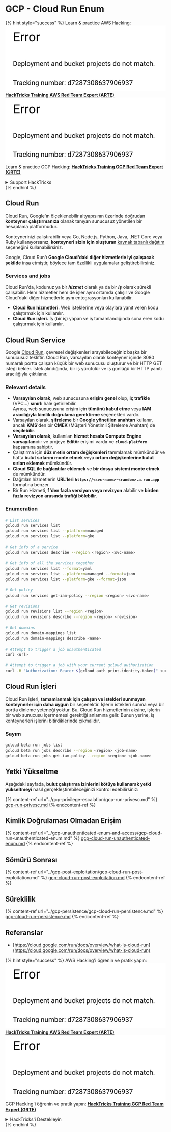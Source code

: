 # GCP - Cloud Run Enum

{% hint style="success" %}
Learn & practice AWS Hacking:<img src="../../../.gitbook/assets/image (1) (1).png" alt="" data-size="line">[**HackTricks Training AWS Red Team Expert (ARTE)**](https://training.hacktricks.xyz/courses/arte)<img src="../../../.gitbook/assets/image (1) (1).png" alt="" data-size="line">\
Learn & practice GCP Hacking: <img src="../../../.gitbook/assets/image (2).png" alt="" data-size="line">[**HackTricks Training GCP Red Team Expert (GRTE)**<img src="../../../.gitbook/assets/image (2).png" alt="" data-size="line">](https://training.hacktricks.xyz/courses/grte)

<details>

<summary>Support HackTricks</summary>

* Check the [**subscription plans**](https://github.com/sponsors/carlospolop)!
* **Join the** 💬 [**Discord group**](https://discord.gg/hRep4RUj7f) or the [**telegram group**](https://t.me/peass) or **follow** us on **Twitter** 🐦 [**@hacktricks\_live**](https://twitter.com/hacktricks\_live)**.**
* **Share hacking tricks by submitting PRs to the** [**HackTricks**](https://github.com/carlospolop/hacktricks) and [**HackTricks Cloud**](https://github.com/carlospolop/hacktricks-cloud) github repos.

</details>
{% endhint %}

## Cloud Run <a href="#reviewing-cloud-run-configurations" id="reviewing-cloud-run-configurations"></a>

Cloud Run, Google'ın ölçeklenebilir altyapısının üzerinde doğrudan **konteyner çalıştırmanıza** olanak tanıyan sunucusuz yönetilen bir hesaplama platformudur.

Konteynerinizi çalıştırabilir veya Go, Node.js, Python, Java, .NET Core veya Ruby kullanıyorsanız, **konteyneri sizin için oluşturan** [kaynak tabanlı dağıtım](https://cloud.google.com/run/docs/deploying-source-code) seçeneğini kullanabilirsiniz.

Google, Cloud Run'ı **Google Cloud'daki diğer hizmetlerle iyi çalışacak şekilde** inşa etmiştir, böylece tam özellikli uygulamalar geliştirebilirsiniz.

### Services and jobs <a href="#services-and-jobs" id="services-and-jobs"></a>

Cloud Run'da, kodunuz ya bir _**hizmet**_ olarak ya da bir _**iş**_ olarak sürekli çalışabilir. Hem hizmetler hem de işler aynı ortamda çalışır ve Google Cloud'daki diğer hizmetlerle aynı entegrasyonları kullanabilir.

* **Cloud Run hizmetleri.** Web isteklerine veya olaylara yanıt veren kodu çalıştırmak için kullanılır.
* **Cloud Run işleri.** İş (bir iş) yapan ve iş tamamlandığında sona eren kodu çalıştırmak için kullanılır.

## Cloud Run Service

Google [Cloud Run](https://cloud.google.com/run), çevresel değişkenleri arayabileceğiniz başka bir sunucusuz tekliftir. Cloud Run, varsayılan olarak konteyner içinde 8080 numaralı portta çalışan küçük bir web sunucusu oluşturur ve bir HTTP GET isteği bekler. İstek alındığında, bir iş yürütülür ve iş günlüğü bir HTTP yanıtı aracılığıyla çıktılanır.

### Relevant details

* **Varsayılan olarak**, web sunucusuna **erişim** **genel** olup, **iç trafikle** (VPC...) **sınırlı** hale getirilebilir.\
Ayrıca, web sunucusuna erişim için **tümünü kabul etme** veya **IAM aracılığıyla kimlik doğrulama gerektirme** seçenekleri vardır.
* Varsayılan olarak, **şifreleme** bir **Google yönetilen anahtarı** kullanır, ancak **KMS**'den bir **CMEK** (Müşteri Yönetimli Şifreleme Anahtarı) de **seçilebilir**.
* **Varsayılan olarak**, kullanılan **hizmet hesabı** **Compute Engine varsayılanı**dır ve projeye **Editör** erişimi vardır ve **`cloud-platform`** kapsamına sahiptir.
* Çalıştırma için **düz metin ortam değişkenleri** tanımlamak mümkündür ve hatta **bulut sırlarını monte etmek** veya **ortam değişkenlerine bulut sırları eklemek** mümkündür.
* **Cloud SQL ile bağlantılar eklemek** ve **bir dosya sistemi monte etmek** de mümkündür.
* Dağıtılan hizmetlerin **URL'leri** **`https://<svc-name>-<random>.a.run.app`** formatına benzer.
* Bir Run Hizmeti, **1'den fazla versiyon veya revizyon** alabilir ve **birden fazla revizyon arasında trafiği bölebilir**.

### Enumeration
```bash
# List services
gcloud run services list
gcloud run services list --platform=managed
gcloud run services list --platform=gke

# Get info of a service
gcloud run services describe --region <region> <svc-name>

# Get info of all the services together
gcloud run services list --format=yaml
gcloud run services list --platform=managed --format=json
gcloud run services list --platform=gke --format=json

# Get policy
gcloud run services get-iam-policy --region <region> <svc-name>

# Get revisions
gcloud run revisions list --region <region>
gcloud run revisions describe --region <region> <revision>

# Get domains
gcloud run domain-mappings list
gcloud run domain-mappings describe <name>

# Attempt to trigger a job unauthenticated
curl <url>

# Attempt to trigger a job with your current gcloud authorization
curl -H "Authorization: Bearer $(gcloud auth print-identity-token)" <url>
```
## Cloud Run İşleri

Cloud Run işleri, **tamamlanmak için çalışan ve istekleri sunmayan konteynerler için daha uygun** bir seçenektir. İşlerin istekleri sunma veya bir portta dinleme yeteneği yoktur. Bu, Cloud Run hizmetlerinin aksine, işlerin bir web sunucusu içermemesi gerektiği anlamına gelir. Bunun yerine, iş konteynerleri işlerini bitirdiklerinde çıkmalıdır.

### Sayım
```bash
gcloud beta run jobs list
gcloud beta run jobs describe --region <region> <job-name>
gcloud beta run jobs get-iam-policy --region <region> <job-name>
```
## Yetki Yükseltme

Aşağıdaki sayfada, **bulut çalıştırma izinlerini kötüye kullanarak yetki yükseltmeyi** nasıl gerçekleştirebileceğinizi kontrol edebilirsiniz:

{% content-ref url="../gcp-privilege-escalation/gcp-run-privesc.md" %}
[gcp-run-privesc.md](../gcp-privilege-escalation/gcp-run-privesc.md)
{% endcontent-ref %}

## Kimlik Doğrulaması Olmadan Erişim

{% content-ref url="../gcp-unauthenticated-enum-and-access/gcp-cloud-run-unauthenticated-enum.md" %}
[gcp-cloud-run-unauthenticated-enum.md](../gcp-unauthenticated-enum-and-access/gcp-cloud-run-unauthenticated-enum.md)
{% endcontent-ref %}

## Sömürü Sonrası

{% content-ref url="../gcp-post-exploitation/gcp-cloud-run-post-exploitation.md" %}
[gcp-cloud-run-post-exploitation.md](../gcp-post-exploitation/gcp-cloud-run-post-exploitation.md)
{% endcontent-ref %}

## Süreklilik

{% content-ref url="../gcp-persistence/gcp-cloud-run-persistence.md" %}
[gcp-cloud-run-persistence.md](../gcp-persistence/gcp-cloud-run-persistence.md)
{% endcontent-ref %}

## Referanslar

* [https://cloud.google.com/run/docs/overview/what-is-cloud-run](https://cloud.google.com/run/docs/overview/what-is-cloud-run)

{% hint style="success" %}
AWS Hacking'i öğrenin ve pratik yapın:<img src="../../../.gitbook/assets/image (1) (1).png" alt="" data-size="line">[**HackTricks Training AWS Red Team Expert (ARTE)**](https://training.hacktricks.xyz/courses/arte)<img src="../../../.gitbook/assets/image (1) (1).png" alt="" data-size="line">\
GCP Hacking'i öğrenin ve pratik yapın: <img src="../../../.gitbook/assets/image (2).png" alt="" data-size="line">[**HackTricks Training GCP Red Team Expert (GRTE)**<img src="../../../.gitbook/assets/image (2).png" alt="" data-size="line">](https://training.hacktricks.xyz/courses/grte)

<details>

<summary>HackTricks'i Destekleyin</summary>

* [**abonelik planlarını**](https://github.com/sponsors/carlospolop) kontrol edin!
* **💬 [**Discord grubuna**](https://discord.gg/hRep4RUj7f) veya [**telegram grubuna**](https://t.me/peass) katılın ya da **Twitter'da** 🐦 [**@hacktricks\_live**](https://twitter.com/hacktricks\_live)**'i takip edin.**
* **Hacking ipuçlarını paylaşmak için** [**HackTricks**](https://github.com/carlospolop/hacktricks) ve [**HackTricks Cloud**](https://github.com/carlospolop/hacktricks-cloud) github reposuna PR gönderin.

</details>
{% endhint %}
